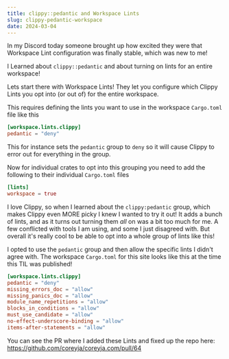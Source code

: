 ```yaml
---
title: clippy::pedantic and Workspace Lints
slug: clippy-pedantic-workspace
date: 2024-03-04
---
```


In my Discord today someone brought up how excited they were that Workspace Lint configuration was finally stable, which was new to me!

I Learned about `clippy::pedantic` and about turning on lints for an entire workspace!

Lets start there with Workspace Lints!
They let you configure which Clippy Lints you opt into (or out of) for the entire workspace.

This requires defining the lints you want to use in the workspace `Cargo.toml` file like this

```toml
[workspace.lints.clippy]
pedantic = "deny"
```

This for instance sets the `pedantic` group to `deny` so it will cause Clippy to error out for everything in the group.

Now for individual crates to opt into this grouping you need to add the following to their individual `Cargo.toml` files

```toml
[lints]
workspace = true
```

I love Clippy, so when I learned about the `clippy:pedantic` group, which makes Clippy even MORE picky I knew I wanted to try it out! It adds a bunch of lints, and as it turns out turning them _all_ on was a bit too much for me. A few conflicted with tools I am using, and some I just disagreed with. But overall it's really cool to be able to opt into a whole group of lints like this!

I opted to use the `pedantic` group and then allow the specific lints I didn't agree with. The workspace `Cargo.toml` for this site looks like this at the time this TIL was published!

```toml
[workspace.lints.clippy]
pedantic = "deny"
missing_errors_doc = "allow"
missing_panics_doc = "allow"
module_name_repetitions = "allow"
blocks_in_conditions = "allow"
must_use_candidate = "allow"
no-effect-underscore-binding = "allow"
items-after-statements = "allow"
```

You can see the PR where I added these Lints and fixed up the repo here: <https://github.com/coreyja/coreyja.com/pull/64>
